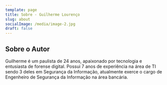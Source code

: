 ```yaml
---
template: page
title: Sobre - Guilherme Lourenço
slug: about
socialImage: /media/image-2.jpg
draft: false
---
```


## Sobre o Autor 

 Guilherme é um paulista de 24 anos, apaixonado por tecnologia e entusiasta de forense digital. Possui 7 anos de experiência na área de TI sendo 3 deles em Segurança da Informação, atualmente exerce o cargo de Engenheiro de Segurança da Informação na área bancária. 